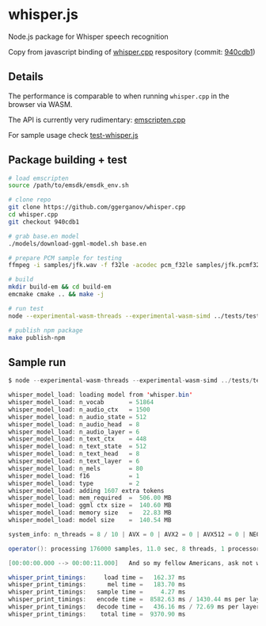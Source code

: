 # whisper.js

Node.js package for Whisper speech recognition

Copy from javascript binding of [whisper.cpp](https://github.com/ggerganov/whisper.cpp) respository (commit: [940cdb1](https://github.com/ggerganov/whisper.cpp/commit/940cdb1))

## Details

The performance is comparable to when running `whisper.cpp` in the browser via WASM.

The API is currently very rudimentary: [emscripten.cpp](emscripten.cpp)

For sample usage check [test-whisper.js](test-whisper.js)

## Package building + test

```bash
# load emscripten
source /path/to/emsdk/emsdk_env.sh

# clone repo
git clone https://github.com/ggerganov/whisper.cpp
cd whisper.cpp
git checkout 940cdb1

# grab base.en model
./models/download-ggml-model.sh base.en

# prepare PCM sample for testing
ffmpeg -i samples/jfk.wav -f f32le -acodec pcm_f32le samples/jfk.pcmf32

# build
mkdir build-em && cd build-em
emcmake cmake .. && make -j

# run test
node --experimental-wasm-threads --experimental-wasm-simd ../tests/test-whisper.js

# publish npm package
make publish-npm
```

## Sample run

```java
$ node --experimental-wasm-threads --experimental-wasm-simd ../tests/test-whisper.js

whisper_model_load: loading model from 'whisper.bin'
whisper_model_load: n_vocab       = 51864
whisper_model_load: n_audio_ctx   = 1500
whisper_model_load: n_audio_state = 512
whisper_model_load: n_audio_head  = 8
whisper_model_load: n_audio_layer = 6
whisper_model_load: n_text_ctx    = 448
whisper_model_load: n_text_state  = 512
whisper_model_load: n_text_head   = 8
whisper_model_load: n_text_layer  = 6
whisper_model_load: n_mels        = 80
whisper_model_load: f16           = 1
whisper_model_load: type          = 2
whisper_model_load: adding 1607 extra tokens
whisper_model_load: mem_required  =  506.00 MB
whisper_model_load: ggml ctx size =  140.60 MB
whisper_model_load: memory size   =   22.83 MB
whisper_model_load: model size    =  140.54 MB

system_info: n_threads = 8 / 10 | AVX = 0 | AVX2 = 0 | AVX512 = 0 | NEON = 0 | F16C = 0 | FP16_VA = 0 | WASM_SIMD = 1 | BLAS = 0 | 

operator(): processing 176000 samples, 11.0 sec, 8 threads, 1 processors, lang = en, task = transcribe ...

[00:00:00.000 --> 00:00:11.000]   And so my fellow Americans, ask not what your country can do for you, ask what you can do for your country.

whisper_print_timings:     load time =   162.37 ms
whisper_print_timings:      mel time =   183.70 ms
whisper_print_timings:   sample time =     4.27 ms
whisper_print_timings:   encode time =  8582.63 ms / 1430.44 ms per layer
whisper_print_timings:   decode time =   436.16 ms / 72.69 ms per layer
whisper_print_timings:    total time =  9370.90 ms
```
